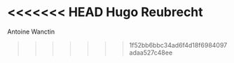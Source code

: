 <<<<<<< HEAD
Hugo Reubrecht
=======
Antoine Wanctin
>>>>>>> 1f52bb6bbc34ad6f4d18f6984097adaa527c48ee
